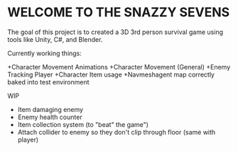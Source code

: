 # WELCOME TO THE SNAZZY SEVENS

The goal of this project is to created a 3D 3rd person  survival game using tools like Unity, C#, and Blender.


Currently working things:

+Character Movement Animations
+Character Movement (General)
+Enemy Tracking Player
+Character Item usage
+Navmeshagent map correctly baked into test environment

WIP
- Item damaging enemy
- Enemy health counter
- Item collection system (to "beat" the game")
- Attach collider to enemy so they don't clip through floor (same with player)

